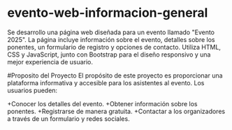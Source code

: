 # evento-web-informacion-general
Se desarrollo una página web diseñada para un evento llamado "Evento 2025". La página incluye información sobre el evento, detalles sobre los ponentes, un formulario de registro y opciones de contacto. Utiliza HTML, CSS y JavaScript, junto con Bootstrap para el diseño responsivo y una mejor experiencia de usuario.

#Proposito del Proyecto
El propósito de este proyecto es proporcionar una plataforma informativa y accesible para los asistentes al evento. Los usuarios pueden:

+Conocer los detalles del evento.
+Obtener información sobre los ponentes.
+Registrarse de manera gratuita.
+Contactar a los organizadores a través de un formulario y redes sociales.
